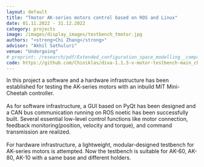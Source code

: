 ```yaml
---
layout: default
title: "Tmotor AK-series motors control based on ROS and Linux"
date: 01.11.2022 - 31.12.2022
category: projects
image: /images/display_images/testbench_tmotor.jpg
authors: "<strong>Chi Zhang</strong>"
advisor: "Akhil Sathuluri"
venue: "Undergoing"
# preprint: /research/pdf/Extended_configuration_space_modelling__comparison_and_real_time_simulation_of_Lagrangian_dynamics_formulations_of_parallel_manipulators.pdf
code: https://github.com/Chiniklas/diva-1.1.3-v-motor-testbench-main_chi
---
```

In this project a software and a hardware infrastructure has been established for testing the AK-series motors with an inbuild MIT Mini-Cheetah controller.<br><br>
As for software infrastructure, a GUI based on PyQt has been designed and a CAN bus communication running on ROS noetic has been successfully built. Several essential low-level control functions like motor connection, feedback monitoring(position, velocity and torque), and command transmission are realized.<br><br>
For hardware infrastructure, a lightweight, modular-designed testbench for AK-series motors is attempted. Now the testbench is suitable for AK-60, AK-80, AK-10 with a same base and different holders.
